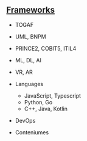 ## [Frameworks](pre.html)


- TOGAF

- UML, BNPM

- PRINCE2, COBIT5, ITIL4

- ML, DL, AI

- VR, AR

- Languages 
  - JavaScript, Typescript
  - Python, Go
  - C++, Java, Kotlin
  
- DevOps

- Conteniumes

